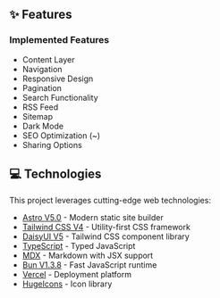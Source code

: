 
## ✨ Features

### Implemented Features

- Content Layer
- Navigation
- Responsive Design
- Pagination
- Search Functionality
- RSS Feed
- Sitemap
- Dark Mode
- SEO Optimization (~)
- Sharing Options

## 💻 Technologies

This project leverages cutting-edge web technologies:

- [Astro V5.0](https://astro.build/) - Modern static site builder
- [Tailwind CSS V4](https://tailwindcss.com/) - Utility-first CSS framework
- [DaisyUI V5](https://daisyui.com/) - Tailwind CSS component library
- [TypeScript](https://www.typescriptlang.org/) - Typed JavaScript
- [MDX](https://mdxjs.com/) - Markdown with JSX support
- [Bun V1.3.8](https://bun.sh/) - Fast JavaScript runtime
- [Vercel](https://vercel.com/) - Deployment platform
- [HugeIcons](https://hugeicons.com/) - Icon library

